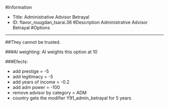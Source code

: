 #Information
 - Title: Administrative Advisor Betrayal
 - ID: flavor_nuugdan_tsarai.36
#Description
Administrative Advisor Betrayal
#Options

___
##They cannot be trusted.

###AI weighting:
AI weights this option at 10


###Efects:<ul><li>add prestige = -5</li><li>add legitimacy = -5</li><li>add years of income = -0.2</li><li>add adm power = -100</li><li>remove advisor by category = ADM</li><li>country gets the modifier Y91_admin_betrayal for 5 years</li></ul>
